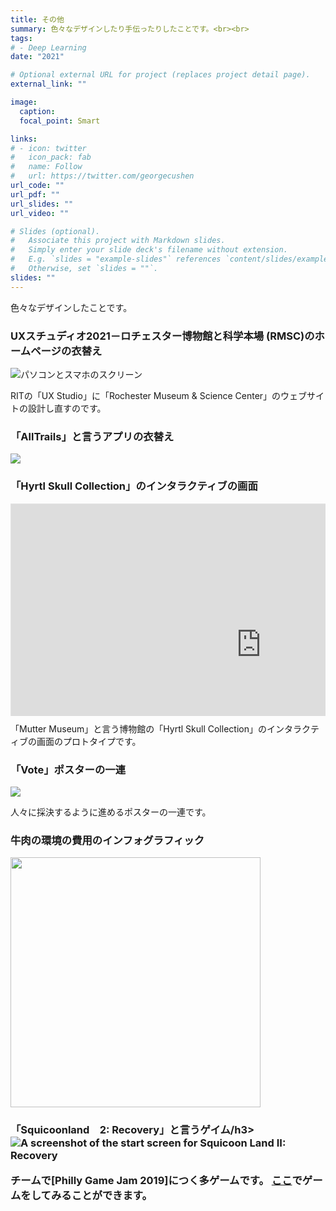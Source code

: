 ```yaml
---
title: その他 
summary: 色々なデザインしたり手伝ったりしたことです。<br><br>
tags:
# - Deep Learning
date: "2021"

# Optional external URL for project (replaces project detail page).
external_link: ""

image:
  caption: 
  focal_point: Smart

links:
# - icon: twitter
#   icon_pack: fab
#   name: Follow
#   url: https://twitter.com/georgecushen
url_code: ""
url_pdf: ""
url_slides: ""
url_video: ""

# Slides (optional).
#   Associate this project with Markdown slides.
#   Simply enter your slide deck's filename without extension.
#   E.g. `slides = "example-slides"` references `content/slides/example-slides.md`.
#   Otherwise, set `slides = ""`.
slides: ""
---
```


色々なデザインしたことです。

<h3>UXスチュディオ2021－ロチェスター博物館と科学本場 (RMSC)のホームページの衣替え</h3>

<img src="/portfolio/misc/RMSC.png" alt="パソコンとスマホのスクリーン">

RITの「UX Studio」に「Rochester Museum & Science Center」のウェブサイトの設計し直すのです。

<h3>「AllTrails」と言うアプリの衣替え</h3>

<img src="/portfolio/misc/AllTrails.png">

<h3>「Hyrtl Skull Collection」のインタラクティブの画面</h3>

<div style="  position: relative; padding-bottom: 67.5%; height: 0; margin: 10px 0; overflow: hidden;">
  <iframe style="border: 1px solid rgba(0, 0, 0, 0.1);" width="800" height="450" src="https://www.figma.com/embed?embed_host=share&url=https%3A%2F%2Fwww.figma.com%2Fproto%2FSAB5uqUzoRsV0c8Qs7Nor2%2FJacob-Scarani-Museum-Interactive-Exhibit%3Fpage-id%3D212%253A990%26node-id%3D270%253A54%26viewport%3D637%252C487%252C0.22918730974197388%26scaling%3Dcontain" allowfullscreen></iframe>
</div>
「Mutter Museum」と言う博物館の「Hyrtl Skull Collection」のインタラクティブの画面のプロトタイプです。

<!-- <h3>「Kanji Study」と言うアプリの衣替え</h3>

<img src="/portfolio/misc/kanjistudy.png"> -->

<h3>「Vote」ポスターの一連</h3>

<img src="/portfolio/misc/vote.png">

人々に採決するように進めるポスターの一連です。

<h3>牛肉の環境の費用のインフォグラフィック</h3>

<img src="/portfolio/misc/cost-of-beef.png" width="400px">

<h3>「Squicoonland　2: Recovery」と言うゲイム/h3>

<img src="/portfolio/misc/squicoonland.png" alt="A screenshot of the start screen for Squicoon Land II: Recovery">

チームで[Philly Game Jam 2019]につく多ゲームです。 <a href="https://lakupo.itch.io/squicoon-land-ii">ここ</a>でゲームをしてみることができます。

